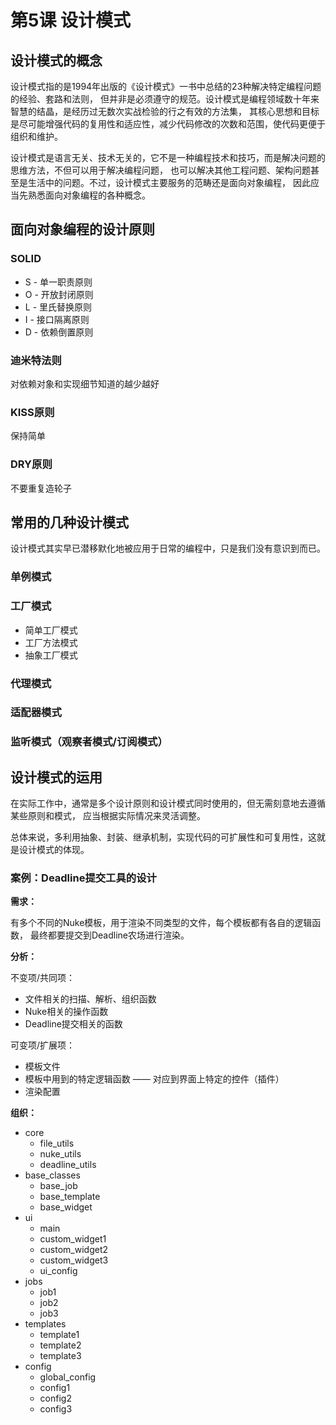 # 第5课 设计模式

## 设计模式的概念
设计模式指的是1994年出版的《设计模式》一书中总结的23种解决特定编程问题的经验、套路和法则，
但并非是必须遵守的规范。设计模式是编程领域数十年来智慧的结晶，是经历过无数次实战检验的行之有效的方法集，
其核心思想和目标是尽可能增强代码的复用性和适应性，减少代码修改的次数和范围，使代码更便于组织和维护。

设计模式是语言无关、技术无关的，它不是一种编程技术和技巧，而是解决问题的思维方法，不但可以用于解决编程问题，
也可以解决其他工程问题、架构问题甚至是生活中的问题。不过，设计模式主要服务的范畴还是面向对象编程，
因此应当先熟悉面向对象编程的各种概念。

## 面向对象编程的设计原则

### SOLID
* S - 单一职责原则
* O - 开放封闭原则
* L - 里氏替换原则
* I - 接口隔离原则
* D - 依赖倒置原则

### 迪米特法则
对依赖对象和实现细节知道的越少越好

### KISS原则
保持简单

### DRY原则
不要重复造轮子

## 常用的几种设计模式
设计模式其实早已潜移默化地被应用于日常的编程中，只是我们没有意识到而已。

### 单例模式

### 工厂模式
* 简单工厂模式
* 工厂方法模式
* 抽象工厂模式

### 代理模式

### 适配器模式

### 监听模式（观察者模式/订阅模式）

## 设计模式的运用
在实际工作中，通常是多个设计原则和设计模式同时使用的，但无需刻意地去遵循某些原则和模式，
应当根据实际情况来灵活调整。

总体来说，多利用抽象、封装、继承机制，实现代码的可扩展性和可复用性，这就是设计模式的体现。

### 案例：Deadline提交工具的设计
**需求：**

有多个不同的Nuke模板，用于渲染不同类型的文件，每个模板都有各自的逻辑函数，
最终都要提交到Deadline农场进行渲染。

**分析：**

不变项/共同项：

* 文件相关的扫描、解析、组织函数
* Nuke相关的操作函数
* Deadline提交相关的函数

可变项/扩展项：

* 模板文件
* 模板中用到的特定逻辑函数 —— 对应到界面上特定的控件（插件）
* 渲染配置

**组织：**

* core
    * file_utils
    * nuke_utils
    * deadline_utils
* base_classes
    * base_job
    * base_template
    * base_widget
* ui
    * main
    * custom_widget1
    * custom_widget2
    * custom_widget3
    * ui_config
* jobs
    * job1
    * job2
    * job3
* templates
    * template1
    * template2
    * template3
* config
    * global_config
    * config1
    * config2
    * config3